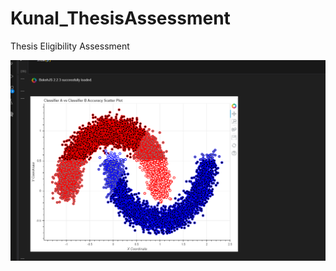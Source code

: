 # Kunal_ThesisAssessment
Thesis Eligibility Assessment 

![Task 1a](https://github.com/Kunal2091079/Kunal_ThesisAssessment/blob/main/1.%20.png?raw=true)
